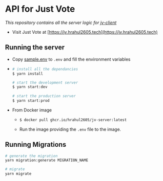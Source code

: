 # API for Just Vote

_This repository contains all the server logic for [jv-client]((https://github.com/hrahul2605/jv-client))_

- Visit Just Vote at [https://jv.hrahul2605.tech](https://jv.hrahul2605.tech)

## Running the server

- Copy [sample.env](https://github.com/hrahul2605/jv-server/blob/main/sample.env) to `.env` and fill the environment variables

- ```bash
  # install all the dependancies
  $ yarn install

  # start the development server
  $ yarn start:dev
    
  # start the production server
  $ yarn start:prod

  ```

- From Docker image  
  - ```bash
    $ docker pull ghcr.io/hrahul2605/jv-server:latest
    ```
  - Run the image providing the `.env` file to the image.


## Running Migrations

```bash
# generate the migration
yarn migration:generate MIGRATION_NAME

# migrate
yarn migrate
```
